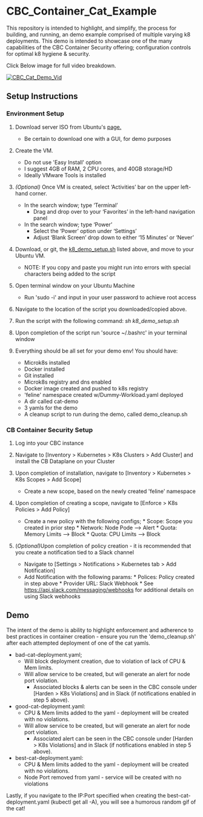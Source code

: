 # CBC_Container_Cat_Example


This repository is intended to highlight, and simplify, the process for building, and running, an demo example comprised of multiple varying k8 deployments. This demo is intended to showcase one of the many capabilities of the CBC Container Security offering; configuration controls for optimal k8 hygiene & security. 

Click Below image for full video breakdown.

[![CBC_Cat_Demo_Vid](https://i9.ytimg.com/vi/Tay6iOislKU/mq1.jpg?sqp=COyM_4EG&rs=AOn4CLAvgZQTgrUq5hnt2qqdQCRkhQf_Iw)](https://youtu.be/Tay6iOislKU)


## Setup Instructions

### Environment Setup
1. Download server ISO from Ubuntu's [page.](https://releases.ubuntu.com/20.04/)
    * Be certain to download one with a GUI, for demo purposes
    
2. Create the VM.
    * Do not use 'Easy Install' option
    * I suggest 4GB of RAM, 2 CPU cores, and 40GB storage/HD
    * Ideally VMware Tools is installed
    
3. _(Optional)_ Once VM is created, select ‘Activities’ bar on the upper left-hand corner.
    * In the search window; type ‘Terminal’
      * Drag and drop over to your ‘Favorites’ in the left-hand navigation panel
    * In the search window; type ‘Power’
      * Select the ‘Power’ option under ‘Settings’
      * Adjust ‘Blank Screen’ drop down to either ‘15 Minutes’ or ‘Never’
      
4. Download, or git, the [k8_demo_setup.sh]() listed above, and move to your Ubuntu VM.
    * NOTE: If you copy and paste you might run into errors with special characters being added to the script
    
5. Open terminal window on your Ubuntu Machine
    * Run 'sudo -i' and input in your user password to achieve root access
    
6. Navigate to the location of the script you downloaded/copied above.

7. Run the script with the following command: _sh k8_demo_setup.sh_

8. Upon completion of the script run 'source  ~/.bashrc' in your terminal window

9. Everything should be all set for your demo env! You should have:
      * Microk8s installed
      * Docker installed
      * Git installed
      * Microk8s registry and dns enabled
      * Docker image created and pushed to k8s registry
      * 'feline' namespace created w/Dummy-Workload.yaml deployed
      * A dir called cat-demo
      * 3 yamls for the demo
      * A cleanup script to run during the demo, called demo_cleanup.sh

### CB Container Security Setup

1. Log into your CBC instance

2. Navigate to \[Inventory > Kubernetes > K8s Clusters > Add Cluster\] and install the CB Dataplane on your Cluster

3. Upon completion of installation, navigate to \[Inventory > Kubernetes > K8s Scopes > Add Scope\]
      * Create a new scope, based on the newly created 'feline' namespace

4. Upon completion of creating a scope, navigate to \[Enforce > K8s Policies > Add Policy\]
      * Create a new policy with the following configs;
            * Scope: Scope you created in prior step
            * Network: Node Pode --> Alert
            * Quota: Memory Limits --> Block
            * Quota: CPU Limits --> Block

5. (_Optional_)Upon completion of policy creation - it is recommended that you create a notification tied to a Slack channel
      * Navigate to \[Settings > Notifications > Kubernetes tab > Add Notification\]
      * Add Notification with the following params:
            * Polices: Policy created in step above
            * Provider URL: Slack Webhook
                  * See https://api.slack.com/messaging/webhooks for additional details on using Slack webhooks

## Demo 

The intent of the demo is ability to highlight enforcement and adherence to best practices in container creation - ensure you run the 'demo_cleanup.sh' after each attempted deployment of one of the cat yamls.


   * bad-cat-deployment.yaml;
     * Will block deployment creation, due to violation of lack of CPU & Mem limits. 
     * Will allow service to be created, but will generate an alert for node port violation.
        * Associated blocks & alerts can be seen in the CBC console under \[Harden > K8s Violations\] and in Slack (if notifications enabled in step 5 above).
   * good-cat-deployment.yaml:
     * CPU & Mem limits added to the yaml - deployment will be created with no violations.
     * Will allow service to be created, but will generate an alert for node port violation.
       *  Associated alert can be seen in the CBC console under \[Harden > K8s Violations\] and in Slack (if notifications enabled in step 5 above).
   * best-cat-deployment.yaml:
     * CPU & Mem limits added to the yaml - deployment will be created with no violations.
     * Node Port removed from yaml - service will be created with no violations
 
Lastly, if you navigate to the IP:Port specified when creating the best-cat-deployment.yaml (kubectl get all -A), you will see a humorous random gif of the cat!



    
      
      

    
